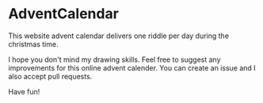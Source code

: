 # AdventCalendar
This website advent calendar delivers one riddle per day during the christmas time.

I hope you don't mind my drawing skills.
Feel free to suggest any improvements for this online advent calender.
You can create an issue and I also accept pull requests.

Have fun!